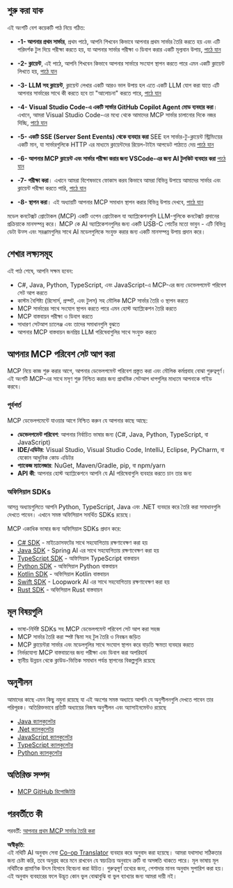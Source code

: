 <!--
CO_OP_TRANSLATOR_METADATA:
{
  "original_hash": "8fdd5786214b32ad33d8b5cf9012a0f7",
  "translation_date": "2025-05-17T08:07:13+00:00",
  "source_file": "03-GettingStarted/README.md",
  "language_code": "bn"
}
-->
## শুরু করা যাক

এই অংশটি বেশ কয়েকটি পাঠ নিয়ে গঠিত:

- **-1- আপনার প্রথম সার্ভার**, প্রথম পাঠে, আপনি শিখবেন কিভাবে আপনার প্রথম সার্ভার তৈরি করতে হয় এবং এটি পরিদর্শক টুল দিয়ে পরীক্ষা করতে হয়, যা আপনার সার্ভার পরীক্ষা ও ডিবাগ করার একটি মূল্যবান উপায়, [পাঠে যান](/03-GettingStarted/01-first-server/README.md)

- **-2- ক্লায়েন্ট**, এই পাঠে, আপনি শিখবেন কিভাবে আপনার সার্ভারে সংযোগ স্থাপন করতে পারে এমন একটি ক্লায়েন্ট লিখতে হয়, [পাঠে যান](/03-GettingStarted/02-client/README.md)

- **-3- LLM সহ ক্লায়েন্ট**, ক্লায়েন্ট লেখার একটি আরও ভাল উপায় হল এতে একটি LLM যোগ করা যাতে এটি আপনার সার্ভারের সাথে কী করতে হবে তা "আলোচনা" করতে পারে, [পাঠে যান](/03-GettingStarted/03-llm-client/README.md)

- **-4- Visual Studio Code-এ একটি সার্ভার GitHub Copilot Agent মোড ব্যবহার করা**। এখানে, আমরা Visual Studio Code-এর মধ্যে থেকে আমাদের MCP সার্ভার চালানোর দিকে নজর দিচ্ছি, [পাঠে যান](/03-GettingStarted/04-vscode/README.md)

- **-5- একটি SSE (Server Sent Events) থেকে ব্যবহার করা** SEE হল সার্ভার-টু-ক্লায়েন্ট স্ট্রিমিংয়ের একটি মান, যা সার্ভারগুলিকে HTTP এর মাধ্যমে ক্লায়েন্টদের রিয়েল-টাইম আপডেট পাঠাতে দেয় [পাঠে যান](/03-GettingStarted/05-sse-server/README.md)

- **-6- আপনার MCP ক্লায়েন্ট এবং সার্ভার পরীক্ষা করার জন্য VSCode-এর জন্য AI টুলকিট ব্যবহার করা** [পাঠে যান](/03-GettingStarted/06-aitk/README.md)

- **-7- পরীক্ষা করা**। এখানে আমরা বিশেষভাবে ফোকাস করব কিভাবে আমরা বিভিন্ন উপায়ে আমাদের সার্ভার এবং ক্লায়েন্ট পরীক্ষা করতে পারি, [পাঠে যান](/03-GettingStarted/07-testing/README.md)

- **-8- স্থাপন করা**। এই অধ্যায়টি আপনার MCP সমাধান স্থাপন করার বিভিন্ন উপায় দেখবে, [পাঠে যান](/03-GettingStarted/08-deployment/README.md)

মডেল কনটেক্সট প্রোটোকল (MCP) একটি ওপেন প্রোটোকল যা অ্যাপ্লিকেশনগুলি LLM-গুলিকে কনটেক্সট প্রদানের প্রক্রিয়াকে মানসম্পন্ন করে। MCP কে AI অ্যাপ্লিকেশনগুলির জন্য একটি USB-C পোর্টের মতো ভাবুন - এটি বিভিন্ন ডেটা উত্স এবং সরঞ্জামগুলির সাথে AI মডেলগুলিকে সংযুক্ত করার জন্য একটি মানসম্পন্ন উপায় প্রদান করে।

## শেখার লক্ষ্যসমূহ

এই পাঠ শেষে, আপনি সক্ষম হবেন:

- C#, Java, Python, TypeScript, এবং JavaScript-এ MCP-এর জন্য ডেভেলপমেন্ট পরিবেশ সেট আপ করতে
- কাস্টম বৈশিষ্ট্য (রিসোর্স, প্রম্পট, এবং টুলস) সহ মৌলিক MCP সার্ভার তৈরি ও স্থাপন করতে
- MCP সার্ভারের সাথে সংযোগ স্থাপন করতে পারে এমন হোস্ট অ্যাপ্লিকেশন তৈরি করতে
- MCP বাস্তবায়ন পরীক্ষা ও ডিবাগ করতে
- সাধারণ সেটআপ চ্যালেঞ্জ এবং তাদের সমাধানগুলি বুঝতে
- আপনার MCP বাস্তবায়ন জনপ্রিয় LLM পরিষেবাগুলির সাথে সংযুক্ত করতে

## আপনার MCP পরিবেশ সেট আপ করা

MCP নিয়ে কাজ শুরু করার আগে, আপনার ডেভেলপমেন্ট পরিবেশ প্রস্তুত করা এবং মৌলিক কর্মপ্রবাহ বোঝা গুরুত্বপূর্ণ। এই অংশটি MCP-এর সাথে মসৃণ শুরু নিশ্চিত করার জন্য প্রাথমিক সেটআপ ধাপগুলির মাধ্যমে আপনাকে গাইড করবে।

### পূর্বশর্ত

MCP ডেভেলপমেন্টে যাওয়ার আগে নিশ্চিত করুন যে আপনার কাছে আছে:

- **ডেভেলপমেন্ট পরিবেশ**: আপনার নির্বাচিত ভাষার জন্য (C#, Java, Python, TypeScript, বা JavaScript)
- **IDE/এডিটর**: Visual Studio, Visual Studio Code, IntelliJ, Eclipse, PyCharm, বা যেকোন আধুনিক কোড এডিটর
- **প্যাকেজ ম্যানেজার**: NuGet, Maven/Gradle, pip, বা npm/yarn
- **API কী**: আপনার হোস্ট অ্যাপ্লিকেশনে আপনি যে AI পরিষেবাগুলি ব্যবহার করতে চান তার জন্য

### অফিসিয়াল SDKs

আসন্ন অধ্যায়গুলিতে আপনি Python, TypeScript, Java এবং .NET ব্যবহার করে তৈরি করা সমাধানগুলি দেখতে পাবেন। এখানে সমস্ত অফিসিয়াল সমর্থিত SDKs রয়েছে।

MCP একাধিক ভাষার জন্য অফিসিয়াল SDKs প্রদান করে:
- [C# SDK](https://github.com/modelcontextprotocol/csharp-sdk) - মাইক্রোসফটের সাথে সহযোগিতায় রক্ষণাবেক্ষণ করা হয়
- [Java SDK](https://github.com/modelcontextprotocol/java-sdk) - Spring AI এর সাথে সহযোগিতায় রক্ষণাবেক্ষণ করা হয়
- [TypeScript SDK](https://github.com/modelcontextprotocol/typescript-sdk) - অফিসিয়াল TypeScript বাস্তবায়ন
- [Python SDK](https://github.com/modelcontextprotocol/python-sdk) - অফিসিয়াল Python বাস্তবায়ন
- [Kotlin SDK](https://github.com/modelcontextprotocol/kotlin-sdk) - অফিসিয়াল Kotlin বাস্তবায়ন
- [Swift SDK](https://github.com/modelcontextprotocol/swift-sdk) - Loopwork AI এর সাথে সহযোগিতায় রক্ষণাবেক্ষণ করা হয়
- [Rust SDK](https://github.com/modelcontextprotocol/rust-sdk) - অফিসিয়াল Rust বাস্তবায়ন

## মূল বিষয়গুলি

- ভাষা-নির্দিষ্ট SDKs সহ MCP ডেভেলপমেন্ট পরিবেশ সেট আপ করা সহজ
- MCP সার্ভার তৈরি করা স্পষ্ট স্কিমা সহ টুল তৈরি ও নিবন্ধন জড়িত
- MCP ক্লায়েন্টরা সার্ভার এবং মডেলগুলির সাথে সংযোগ স্থাপন করে বাড়তি ক্ষমতা ব্যবহার করতে
- নির্ভরযোগ্য MCP বাস্তবায়নের জন্য পরীক্ষা এবং ডিবাগ করা অপরিহার্য
- স্থানীয় উন্নয়ন থেকে ক্লাউড-ভিত্তিক সমাধান পর্যন্ত স্থাপনের বিকল্পগুলি রয়েছে

## অনুশীলন

আমাদের কাছে এমন কিছু নমুনা রয়েছে যা এই অংশের সমস্ত অধ্যায়ে আপনি যে অনুশীলনগুলি দেখতে পাবেন তার পরিপূরক। অতিরিক্তভাবে প্রতিটি অধ্যায়ের নিজস্ব অনুশীলন এবং অ্যাসাইনমেন্টও রয়েছে

- [Java ক্যালকুলেটর](./samples/java/calculator/README.md)
- [.Net ক্যালকুলেটর](../../../03-GettingStarted/samples/csharp)
- [JavaScript ক্যালকুলেটর](./samples/javascript/README.md)
- [TypeScript ক্যালকুলেটর](./samples/typescript/README.md)
- [Python ক্যালকুলেটর](../../../03-GettingStarted/samples/python)

## অতিরিক্ত সম্পদ

- [MCP GitHub রিপোজিটরি](https://github.com/microsoft/mcp-for-beginners)

## পরবর্তীতে কী

পরবর্তী: [আপনার প্রথম MCP সার্ভার তৈরি করা](/03-GettingStarted/01-first-server/README.md)

**অস্বীকৃতি**:  
এই নথিটি AI অনুবাদ সেবা [Co-op Translator](https://github.com/Azure/co-op-translator) ব্যবহার করে অনুবাদ করা হয়েছে। আমরা যথাসাধ্য সঠিকতার জন্য চেষ্টা করি, তবে অনুগ্রহ করে মনে রাখবেন যে স্বয়ংক্রিয় অনুবাদে ত্রুটি বা অসঙ্গতি থাকতে পারে। মূল ভাষায় মূল নথিটিকে প্রামাণিক উৎস হিসাবে বিবেচনা করা উচিত। গুরুত্বপূর্ণ তথ্যের জন্য, পেশাদার মানব অনুবাদ সুপারিশ করা হয়। এই অনুবাদ ব্যবহারের ফলে উদ্ভূত কোন ভুল বোঝাবুঝি বা ভুল ব্যাখ্যার জন্য আমরা দায়ী নই।